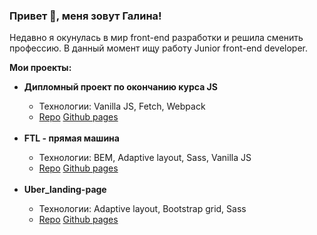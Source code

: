 ### Привет 👋, меня зовут Галина!

<!--
**GalinaGorbel/GalinaGorbel** is a ✨ _special_ ✨ repository because its `README.md` (this file) appears on your GitHub profile.

Here are some ideas to get you started:



- 🔭 I’m currently working on ...
- 🌱 I’m currently learning ...
- 👯 I’m looking to collaborate on ...
- 🤔 I’m looking for help with ...
- 💬 Ask me about ...
- 📫 How to reach me: ...
- 😄 Pronouns: ...
- ⚡ Fun fact: ...
-->
Недавно я окунулась в мир front-end разработки и решила сменить профессию. В данный момент ищу работу Junior front-end developer.

<b>Мои проекты:</b>
<ul><li><b>Дипломный проект по окончанию курса JS</b></li>
  <ul type="circle"><li>Технологии: Vanilla JS, Fetch, Webpack</li>
    <li>
         <a href="https://github.com/GalinaGorbel/diplom">Repo</a>
         <a href="https://galinagorbel.github.io/diplom/">Github pages</a>
    </li>
  </ul>
  <br>
  <li><b>FTL - прямая машина</b></li>
  <ul type="circle"><li>Технологии: BEM, Adaptive layout, Sass, Vanilla JS</li>
    <li>
         <a href="https://github.com/GalinaGorbel/FTL">Repo</a>
         <a href="https://galinagorbel.github.io/FTL/">Github pages</a>
    </li>
  </ul>
  <br>
  <li><b>Uber_landing-page</b></li>
  <ul type="circle"><li>Технологии: Adaptive layout, Bootstrap grid, Sass</li>
    <li>
        <a href="https://github.com/GalinaGorbel/Uber_landing-page">Repo</a>
        <a href="https://galinagorbel.github.io/Uber_landing-page/">Github pages</a>
    </li>
  </ul>
</ul>
